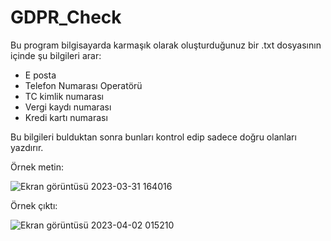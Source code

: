 # GDPR_Check

Bu program bilgisayarda karmaşık olarak oluşturduğunuz bir .txt dosyasının içinde şu bilgileri arar:
* E posta
* Telefon Numarası Operatörü
* TC kimlik numarası 
* Vergi kaydı numarası
* Kredi kartı numarası

Bu bilgileri bulduktan sonra bunları kontrol edip sadece doğru olanları yazdırır.



Örnek metin:


![Ekran görüntüsü 2023-03-31 164016](https://user-images.githubusercontent.com/127944042/229135848-89ffb53b-03e8-4ab0-857a-2ec36e227a10.png)


Örnek çıktı:



![Ekran görüntüsü 2023-04-02 015210](https://user-images.githubusercontent.com/127944042/229319718-373b6e69-dbd2-4ac5-a0a1-aa043c7206b3.png)
